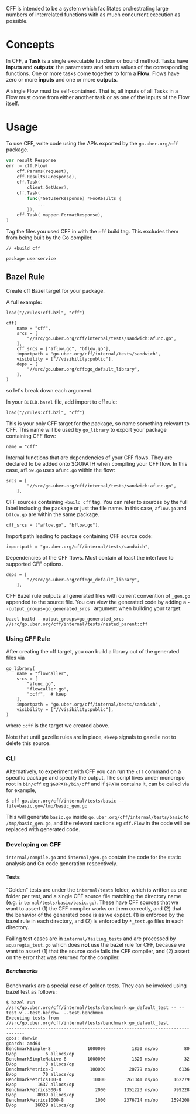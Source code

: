 CFF is intended to be a system which facilitates orchestrating large numbers
of interrelated functions with as much concurrent execution as possible.

# Concepts

In CFF, a **Task** is a single executable function or bound method. Tasks have
**inputs** and **outputs**: the parameters and return values of the
corresponding functions. One or more tasks come together to form a **Flow**.
Flows have zero or more **inputs** and one or more **outputs**.

A single Flow must be self-contained. That is, all inputs of all Tasks in a
Flow must come from either another task or as one of the inputs of the Flow
itself.

# Usage

To use CFF, write code using the APIs exported by the
`go.uber.org/cff` package.

```go
var result Response
err := cff.Flow(
    cff.Params(request),
    cff.Results(&response),
    cff.Task(
        client.GetUser),
    cff.Task(
        func(*GetUserResponse) *FooResults {
            ...
        }),
    cff.Task( mapper.FormatResponse),
)
```

Tag the files you used CFF in with the `cff` build tag. This excludes them from
being built by the Go compiler.

```
// +build cff

package userservice
```

## Bazel Rule

Create cff Bazel target for your package. 

A full example: 
```
load("//rules:cff.bzl", "cff")

cff(
    name = "cff",
    srcs = [
        "//src/go.uber.org/cff/internal/tests/sandwich:afunc.go",
    ],
    cff_srcs = ["aflow.go", "bflow.go"],
    importpath = "go.uber.org/cff/internal/tests/sandwich",
    visibility = ["//visibility:public"],
    deps = [
        "//src/go.uber.org/cff:go_default_library",
    ],
)
```


so let's break down each argument.

In your `BUILD.bazel` file, add import to cff rule:
```
load("//rules:cff.bzl", "cff")
```

This is your only CFF target for the package, so name something relevant to CFF. 
This name will be used by `go_library` to export your package containing CFF flow:  
```
name = "cff"
```

Internal functions that are dependencies of your CFF flows. They are declared to
be added onto $GOPATH when compiling your CFF flow. In this case, `aflow.go` uses
`afunc.go` within the flow:
````
srcs = [
        "//src/go.uber.org/cff/internal/tests/sandwich:afunc.go",
    ],
````

CFF sources containing `+build cff` tag. You can refer to sources by the full label including the package 
or just the file name. In this case, `aflow.go` and `bflow.go` are within the same
package.
````
cff_srcs = ["aflow.go", "bflow.go"],
````

Import path leading to package containing CFF source code:
````
importpath = "go.uber.org/cff/internal/tests/sandwich",
````

Dependencies of the CFF flows. Must contain at least the interface to supported CFF 
options.
````
deps = [
        "//src/go.uber.org/cff:go_default_library",
    ],
````

CFF Bazel rule outputs all generated files with current convention of `_gen.go` 
appended to the source file. You can view the generated code by adding a 
`--output_groups=go_generated_srcs ` argument when building your target:
```
bazel build --output_groups=go_generated_srcs //src/go.uber.org/cff/internal/tests/nested_parent:cff
```

### Using CFF Rule ###

After creating the cff target, you can build a library out of the generated files via
```
go_library(
    name = "flowcaller",
    srcs = [
        "afunc.go",
        "flowcaller.go",
        ":cff",  # keep
    ],
    importpath = "go.uber.org/cff/internal/tests/sandwich",
    visibility = ["//visibility:public"],
)
```
where `:cff` is the target we created above. 

Note that until gazelle rules are in place, `#keep` signals to gazelle not to 
delete this source.  

### CLI ###
Alternatively, to experiment with CFF you can run the `cff` command on a specific package and specify the output. 
The script lives under monorepo root in `bin/cff` eg `$GOPATH/bin/cff` and if `$PATH` contains it, can be called via 
for example, 

```shell
$ cff go.uber.org/cff/internal/tests/basic --file=basic.go=/tmp/basic_gen.go
```

This will generate `basic.go` inside `go.uber.org/cff/internal/tests/basic` to 
`/tmp/basic_gen.go`, and the relevant sections eg `cff.Flow` in the code will be replaced 
with generated code.

### Developing on CFF ###

`internal/compile.go` and `internal/gen.go` contain the code for the static analysis and Go code generation respectively. 

#### Tests ####

"Golden" tests are under the `internal/tests` folder, which is written as one folder per test, and a single CFF 
source file matching the directory name (e.g. `internal/tests/basic/basic.go`). These have CFF sources that we want 
to assert (1) the CFF compiler works on them correctly, and (2) that the behavior of the generated code is as we
expect. (1) is enforced by the bazel rule in each directory, and (2) is enforced by `*_test.go` files in each directory. 

Failing test cases are in `internal/failing_tests` and are processed by `aquaregia_test.go` which does **not** use the 
bazel rule for CFF, because we want to assert (1) that the source code fails the CFF compiler, and (2) assert on the
error that was returned for the compiler. 

##### Benchmarks #####

Benchmarks are a special case of golden tests. They can be invoked using bazel test as follows:

```shell
$ bazel run //src/go.uber.org/cff/internal/tests/benchmark:go_default_test -- --test.v --test.bench=. --test.benchmem
Executing tests from //src/go.uber.org/cff/internal/tests/benchmark:go_default_test
-----------------------------------------------------------------------------
goos: darwin
goarch: amd64
BenchmarkSimple-8              1000000          1830 ns/op          80 B/op           6 allocs/op
BenchmarkSimpleNative-8        1000000          1320 ns/op          32 B/op           3 allocs/op
BenchmarkMetrics-8              100000         20779 ns/op        6136 B/op          70 allocs/op
BenchmarkMetrics100-8            10000        261341 ns/op      162279 B/op        1637 allocs/op
BenchmarkMetrics500-8             2000       1351223 ns/op      799228 B/op        8039 allocs/op
BenchmarkMetrics1000-8            1000       2376714 ns/op     1594208 B/op       16029 allocs/op
```
